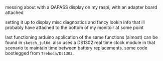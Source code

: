 messing about with a QAPASS display on my raspi, with an adapter board attached


setting it up to display misc diagnostics and fancy lookin info that ill  
probably have attached to the bottom of my monitoir at some point


last functioning arduino application of the same functions (almost) can be found in `sketch_jul6d`. also uses a DS1302 real time clock module in that scenario to maintain time between battery replacements. some code bootlegged from `Treboda/Ds1302`.
